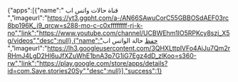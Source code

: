 {"apps":[{"name":" قناة حالات واتس اب ","imageurl":"https://yt3.ggpht.com/a-/AN66SAwuCorC55GBBOSdAEF03rc8bp196K_j9_qrcw=s288-mo-c-c0xffffffff-rj-k-no","link":"https://www.youtube.com/channel/UCBWEhm1IO5RPKcy8szj_X5g/videos","desc":null},{"name":"حفظ حالة الواتس اب
 ","imageurl":"https://lh3.googleusercontent.com/3QHXLttplVFo4AjJu7Qm2rRHmJ4LgD2Hl6uJfXZuWhE1bnA3p7G1iG7Egz4dD_zlKoo=s360-rw","link":"https://play.google.com/store/apps/details?id=com.Save.stories20Sy","desc":null}],"success":1}
